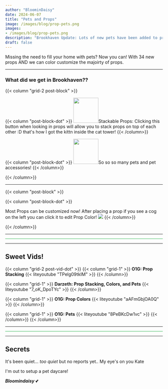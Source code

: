 ```yaml
---
author: "BloominDaisy"
date: 2024-06-07
title: "Pets and Props"
image: /images/blog/prop-pets.png
images: 
- /images/blog/prop-pets.png
description: "Brookhaven Update: Lots of new pets have been added to props in addition to props can now be color customized!"
draft: false
---
```


Missing the need to fill your home with pets? Now you can! With 34 new props AND we can color customize the majoirty of props.

---

### What did we get in Brookhaven??

{{< column "grid-2 post-block" >}}

{{< column "post-block-dot" >}}
<img src="/images/blog/prop_stack_feature_button.png" loading="lazy" style="width: 80px; height: 80px;">Stackable Props: Clicking this button when looking in props will allow you to stack props on top of each other :D that's how I got the kittn inside the cat tower!
{{< /column>}}

{{< column "post-block-dot" >}}
<img src="/images/blog/prop_category_pets_icon.png" loading="lazy" style="width: 80px; height: 80px;">So so so many pets and pet accessories!
{{< /column>}}


{{< /column>}}

---
{{< column "post-block" >}}

{{< column "post-block-dot" >}}

Most Props can be customized now! After placing a prop if you see a cog on the left you can click it to edit Prop Color!
<img src="/images/blog/prop_customize_color_feature.png" loading="lazy">
{{< /column>}}



{{< /column>}}

---

<hr style="background-color: #28b44c" size=8 class="post-block">

---

## Sweet Vids!

{{< column "grid-2 post-vid-dot" >}}
{{< column "grid-1" >}}
**O1G: Prop Stacking** {{< liteyoutube "TPelg09tkIM" >}}
{{< /column>}}

{{< column "grid-1" >}}
**Darzeth: Prop Stacking, Colors, and Pets** {{< liteyoutube "7_oK_DpoTYc" >}}
{{< /column>}}

{{< column "grid-1" >}}
**O1G: Prop Colors** {{< liteyoutube "aAFmGbjOA0Q" >}}
{{< /column>}}

{{< column "grid-1" >}}
**O1G: Pets** {{< liteyoutube "8PeBKcDw1vc" >}}
{{< /column>}}
{{< /column>}}

---

<hr style="background-color: #28b44c" size=8 class="post-block">

---

## Secrets

It's been quiet... _too quiet_ but no reports yet.. My eye's on you Kate

I'm out to setup a pet daycare! 

_**Bloomindaisy**_ <span class="nowrap"><span class="emojify">💕</span>